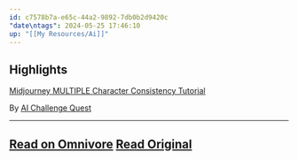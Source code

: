 ```yaml
---
id: c7578b7a-e65c-44a2-9892-7db0b2d9420c
"date\ntags": 2024-05-25 17:46:10
up: "[[My Resources/Ai]]"
---
```


## Highlights


[Midjourney MULTIPLE Character Consistency Tutorial](https://www.youtube.com/watch?v=R9cbBS4Qyy8)

By [AI Challenge Quest](https://www.youtube.com/@AIChallengeQuest)


---
[Read on Omnivore](https://omnivore.app/me/https-www-youtube-com-watch-v-r-9-cb-bs-4-qyy-8-18fb067e212)
[Read Original](https://www.youtube.com/watch?v=R9cbBS4Qyy8)
---